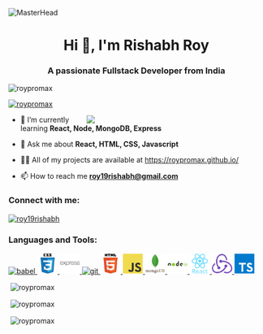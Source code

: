 ![MasterHead](https://geekflare.com/wp-content/uploads/2022/10/Learn-Coding-in-a-Fun-Way-on-These-7-Platforms.jpeg)


<h1 align="center">Hi 👋, I'm Rishabh Roy</h1>
<h3 align="center">A passionate Fullstack Developer from India</h3>

<p align="left"> <img src="https://komarev.com/ghpvc/?username=roypromax&label=Profile%20views&color=0e75b6&style=flat-square" alt="roypromax" /> </p>

<p align="left"> <a href="https://github.com/ryo-ma/github-profile-trophy"><img src="https://github-profile-trophy.vercel.app/?username=roypromax" alt="roypromax" /></a> </p>

<img align="right" width="350px" src="https://user-images.githubusercontent.com/56001279/169039511-a3887a25-f6aa-449c-a269-82372aaa8618.gif"/>


- 🌱 I’m currently learning **React, Node, MongoDB, Express**

- 💬 Ask me about **React, HTML, CSS, Javascript**

- 👨‍💻 All of my projects are available at <a href="https://roypromax.github.io/">https://roypromax.github.io/</a>

- 📫 How to reach me **roy19rishabh@gmail.com**

<h3 align="left">Connect with me:</h3>
<p align="left">
<a href="https://linkedin.com/in/roy19rishabh" target="blank"><img align="center" src="https://raw.githubusercontent.com/rahuldkjain/github-profile-readme-generator/master/src/images/icons/Social/linked-in-alt.svg" alt="roy19rishabh" height="30" width="40" /></a>
</p>

<h3 align="left">Languages and Tools:</h3>
<p align="left"> <a href="https://babeljs.io/" target="_blank" rel="noreferrer"> <img src="https://www.vectorlogo.zone/logos/babeljs/babeljs-icon.svg" alt="babel" width="40" height="40"/> </a> <a href="https://www.w3schools.com/css/" target="_blank" rel="noreferrer"> <img src="https://raw.githubusercontent.com/devicons/devicon/master/icons/css3/css3-original-wordmark.svg" alt="css3" width="40" height="40"/> </a> <a href="https://expressjs.com" target="_blank" rel="noreferrer"> <img src="https://raw.githubusercontent.com/devicons/devicon/master/icons/express/express-original-wordmark.svg" alt="express" width="40" height="40"/> </a> <a href="https://git-scm.com/" target="_blank" rel="noreferrer"> <img src="https://www.vectorlogo.zone/logos/git-scm/git-scm-icon.svg" alt="git" width="40" height="40"/> </a> <a href="https://www.w3.org/html/" target="_blank" rel="noreferrer"> <img src="https://raw.githubusercontent.com/devicons/devicon/master/icons/html5/html5-original-wordmark.svg" alt="html5" width="40" height="40"/> </a> <a href="https://developer.mozilla.org/en-US/docs/Web/JavaScript" target="_blank" rel="noreferrer"> <img src="https://raw.githubusercontent.com/devicons/devicon/master/icons/javascript/javascript-original.svg" alt="javascript" width="40" height="40"/> </a> <a href="https://www.mongodb.com/" target="_blank" rel="noreferrer"> <img src="https://raw.githubusercontent.com/devicons/devicon/master/icons/mongodb/mongodb-original-wordmark.svg" alt="mongodb" width="40" height="40"/> </a> <a href="https://nodejs.org" target="_blank" rel="noreferrer"> <img src="https://raw.githubusercontent.com/devicons/devicon/master/icons/nodejs/nodejs-original-wordmark.svg" alt="nodejs" width="40" height="40"/> </a> <a href="https://reactjs.org/" target="_blank" rel="noreferrer"> <img src="https://raw.githubusercontent.com/devicons/devicon/master/icons/react/react-original-wordmark.svg" alt="react" width="40" height="40"/> </a> <a href="https://redux.js.org" target="_blank" rel="noreferrer"> <img src="https://raw.githubusercontent.com/devicons/devicon/master/icons/redux/redux-original.svg" alt="redux" width="40" height="40"/> </a> <a href="https://www.typescriptlang.org/" target="_blank" rel="noreferrer"> <img src="https://raw.githubusercontent.com/devicons/devicon/master/icons/typescript/typescript-original.svg" alt="typescript" width="40" height="40"/> </a> </p>

<p>&nbsp;<img align="center" src="https://github-readme-stats.vercel.app/api?username=roypromax&show_icons=true&locale=en" alt="roypromax" /></p>

<p>&nbsp;<img align="center" src="https://github-readme-stats.vercel.app/api/top-langs?username=roypromax&show_icons=true&locale=en&layout=compact" alt="roypromax" /></p>

<p>&nbsp;<img align="center" src="https://github-readme-streak-stats.herokuapp.com/?user=roypromax&" alt="roypromax" /></p>
